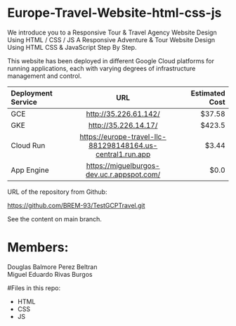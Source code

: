 # Europe-Travel-Website-html-css-js
We introduce you to a  Responsive Tour &amp; Travel Agency Website Design Using HTML / CSS / JS
A Responsive Adventure & Tour Website Design Using HTML CSS  & JavaScript Step By Step.


This website has been deployed in different Google Cloud platforms for running applications, each with varying degrees of infrastructure management and control. 

| Deployment Service |  URL                                                       | Estimated Cost |
|:-------------------|:----------------------------------------------------------:|---------------:|
| GCE                | http://35.226.61.142/                                      | $37.58         |
| GKE                | http://35.226.14.17/                                       | $423.5         |
| Cloud Run          | https://europe-travel-llc-881298148164.us-central1.run.app | $3.44          |
| App Engine         | https://miguelburgos-dev.uc.r.appspot.com/                 | $0.0           |

URL of the repository from Github:

https://github.com/BREM-93/TestGCPTravel.git

See the content on main branch.

# Members: 
Douglas Balmore Perez Beltran\
Miguel Eduardo Rivas Burgos

#Files in this repo:
- HTML
- CSS
- JS
